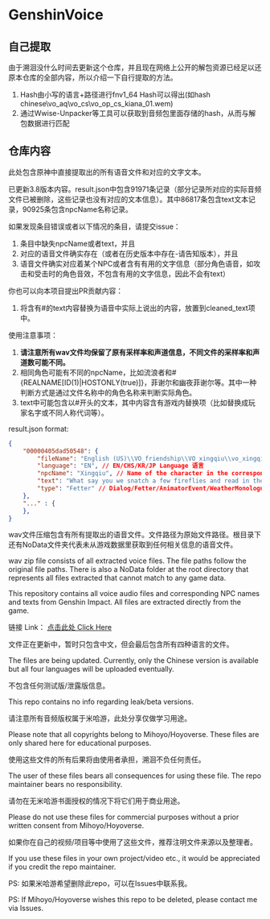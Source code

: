 # GenshinVoice

## 自己提取

由于溯洄没什么时间去更新这个仓库，并且现在网络上公开的解包资源已经足以还原本仓库的全部内容，所以介绍一下自行提取的方法。

1. Hash由小写的语言+路径进行fnv1_64 Hash可以得出(如hash chinese\vo_aq\vo_cs\vo_op_cs_kiana_01.wem)
2. 通过Wwise-Unpacker等工具可以获取到音频包里面存储的hash，从而与解包数据进行匹配

## 仓库内容

此处包含原神中直接提取出的所有语音文件和对应的文字文本。

已更新3.8版本内容。result.json中包含91971条记录（部分记录所对应的实际音频文件已被删除，这些记录也没有对应的文本信息）。其中86817条包含text文本记录，90925条包含npcName名称记录。

如果发现条目错误或者以下情况的条目，请提交issue：
1. 条目中缺失npcName或者text，并且
2. 对应的语音文件确实存在（或者在历史版本中存在-请告知版本），并且
3. 语音文件确实对应着某个NPC或者含有有用的文字信息（部分角色语音，如攻击和受击时的角色音效，不包含有用的文字信息，因此不会有text）

你也可以向本项目提出PR贡献内容：
1. 将含有#的text内容替换为语音中实际上说出的内容，放置到cleaned_text项中。

使用注意事项：
1. **请注意所有wav文件均保留了原有采样率和声道信息，不同文件的采样率和声道数可能不同。**
2. 相同角色可能有不同的npcName，比如流浪者和#{REALNAME[ID(1)|HOSTONLY(true)]}，菲谢尔和幽夜菲谢尔等。其中一种判断方式是通过文件名称中的角色名称来判断实际角色。
3. text中可能包含以#开头的文本，其中内容含有游戏内替换项（比如替换成玩家名字或不同人称代词等）。

result.json format:
```json
{
    "00000405dad50548": {
        "fileName": "English (US)\\VO_friendship\\VO_xingqiu\\vo_xingqiu_dialog_greetingNight.wem", // 原始文件名 Original Filename
        "language": "EN", // EN/CHS/KR/JP Language 语言
        "npcName": "Xingqiu", // Name of the character in the corresponding language 角色名称，请注意会以对应的语言显示
        "text": "What say you we snatch a few fireflies and read in the light they give? Hehe... Hey, I'm joking. Seriously, don't, it's bad for your eyesight.", // Text content of the voice file 文件文本内容
        "type": "Fetter" // Dialog/Fetter/AnimatorEvent/WeatherMonologue/JoinTeam/DungeonReminder/Card Type of the voice file 语音类型
    },
    "..." : {
    },
}
```

wav文件压缩包含有所有提取出的语音文件。文件路径为原始文件路径。根目录下还有NoData文件夹代表未从游戏数据里获取到任何相关信息的语音文件。

wav zip file consists of all extracted voice files. The file paths follow the original file paths. There is also a NoData folder at the root directory that represents all files extracted that cannot match to any game data.

This repository contains all voice audio files and corresponding NPC names and texts from Genshin Impact.
All files are extracted directly from the game.

链接 Link： [点击此处 Click Here](https://kokona-my.sharepoint.com/:f:/g/personal/suhui_kokona_tech/Erk1kf9NgF5CqBVnINIrWKUBg_T-7FrM98Z-hX227jiTOA?e=3qAefT)

文件正在更新中，暂时只包含中文，但会最后包含所有四种语言的文件。

The files are being updated. Currently, only the Chinese version is available but all four languages will be uploaded eventually.

不包含任何测试版/泄露版信息。

This repo contains no info regarding leak/beta versions.

请注意所有音频版权属于米哈游，此处分享仅做学习用途。

Please note that all copyrights belong to Mihoyo/Hoyoverse. These files are only shared here for educational purposes.

使用这些文件的所有后果将由使用者承担，溯洄不负任何责任。

The user of these files bears all consequences for using these file. The repo maintainer bears no responsibility.

请勿在无米哈游书面授权的情况下将它们用于商业用途。

Please do not use these files for commercial purposes without a prior written consent from Mihoyo/Hoyoverse.

如果你在自己的视频/项目等中使用了这些文件，推荐注明文件来源以及整理者。

If you use these files in your own project/video etc., it would be appreciated if you credit the repo maintainer.

PS: 如果米哈游希望删除此repo，可以在Issues中联系我。

PS: If Mihoyo/Hoyoverse wishes this repo to be deleted, please contact me via Issues.
